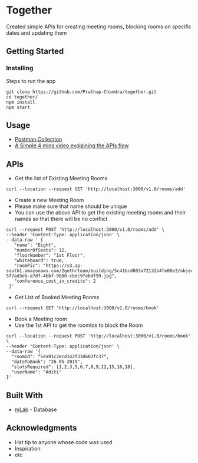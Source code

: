 # Together 

Created simple APIs for creating meeting rooms, blocking rooms on specific dates and updating them
## Getting Started

### Installing

Steps to run the app
```
git clone https://github.com/Prathap-Chandra/together.git
cd together/
npm install
npm start
```

## Usage
- [Postman Collection](https://github.com/Prathap-Chandra/together/tree/master/postman_collection)
- [A Simple 4 mins video explaining the APIs flow](https://drive.google.com/file/d/1mYJ83GOwRQc9-J_a5Vkk98B79rvHIVVV/view)

## APIs
- Get the list of Existing Meeting Rooms
```
curl --location --request GET 'http://localhost:3000/v1.0/rooms/add'
```

- Create a new Meeting Room
- Please make sure that name should be unique
- You can use the above API to get the existing meeting rooms and their names so that there will be no conflict
```
curl --request POST 'http://localhost:3000/v1.0/rooms/add' \
--header 'Content-Type: application/json' \
--data-raw ' {
   "name": "Eight",
   "numberOfSeats": 12,
   "floorNumber": "1st Floor",
   "whiteboard": true,
   "roomPic": "https://s3.ap-south1.amazonaws.com/2gethrteam/building/5c41bcd803a72132b4fe08e3/objects/image-5f7ad3eb-a7df-4bbf-9680-cbdc9febdf99.jpg",
   "conference_cost_in_credits": 2
 }'
```

- Get List of Booked Meeting Rooms
```
curl --request GET 'http://localhost:3000/v1.0/rooms/book'
```

- Book a Meeting room
- Use the 1st API to get the roomIds to block the Room
```
curl --location --request POST 'http://localhost:3000/v1.0/rooms/book' \
--header 'Content-Type: application/json' \
--data-raw '{
  "roomId": "5ea91c2ecd142f33d603fc37",
  "dateToBook": "26-05-2019",
  "slotsRequired": [1,2,3,5,6,7,8,9,12,15,16,18],
  "userName": "Aditi"
}'
```

## Built With

* [mLab](https://mlab.com/) - Database

## Acknowledgments

* Hat tip to anyone whose code was used
* Inspiration
* etc
